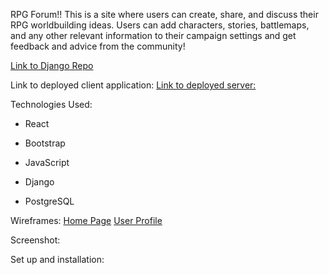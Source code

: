 RPG Forum!!
This is a site where users can create, share, and discuss their RPG worldbuilding ideas. Users can add characters, stories, battlemaps, and any other relevant information to their campaign settings and get feedback and advice from the community!

[Link to Django Repo](https://github.com/naguiluz/RPG_Forum_django)

Link to deployed client application:
[Link to deployed server:](https://rpg-forum-django.herokuapp.com/)

Technologies Used:
- React
- Bootstrap
- JavaScript

- Django
- PostgreSQL



Wireframes:
[Home Page](https://i.imgur.com/Ph6TUk4.png)
[User Profile](https://i.imgur.com/doK30VE.png)

Screenshot:

Set up and installation: